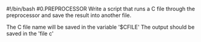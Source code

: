 #!/bin/bash
#0.PREPROCESSOR
Write a script that runs a C file through the preprocessor and save the result into another file.

The C file name will be saved in the variable '$CFILE'
The output should be saved in the 'file c'

